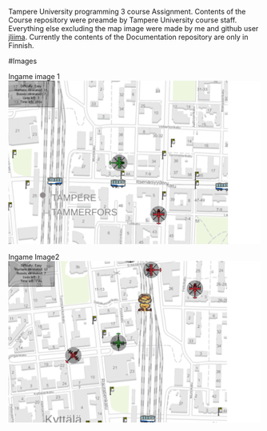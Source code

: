 Tampere University programming 3 course Assignment.
Contents of the Course repository were preamde by Tampere University course staff. Everything else excluding the map image were made by me and github user [jliima](https://github.com/jliima). Currently the contents of the Documentation repository are only in Finnish.

#Images

Ingame image 1
![](ss1.png)

Ingame Image2
![](ss2.png)


